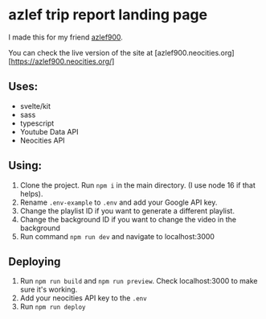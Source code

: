 # azlef trip report landing page

I made this for my friend [azlef900](https://www.youtube.com/channel/UCkZjdCdkmeF2ebOGHQOF1gA).

You can check the live version of the site at [azlef900.neocities.org][https://azlef900.neocities.org/]

## Uses:

- svelte/kit
- sass
- typescript
- Youtube Data API
- Neocities API

## Using:

1. Clone the project. Run `npm i` in the main directory. (I use node 16 if that helps).
2. Rename `.env-example` to `.env` and add your Google API key.
3. Change the playlist ID if you want to generate a different playlist.
4. Change the background ID if you want to change the video in the background
5. Run command `npm run dev` and navigate to localhost:3000

## Deploying

1. Run `npm run build` and `npm run preview`. Check localhost:3000 to make sure it's working.
2. Add your neocities API key to the `.env`
3. Run `npm run deploy`